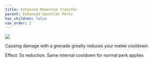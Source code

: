 ```yaml
---
title: Enhanced Momentum Transfer
parent: Enhanced Gauntlet Perks
has_children: false
nav_order: 2
---
```


![](https://bungie.net/common/destiny2_content/icons/d5494a47526de02eebe2226784965100.png)

Causing damage with a grenade greatly reduces your melee cooldown.

Effect: 5s reduction. Same internal cooldown for normal perk applies
